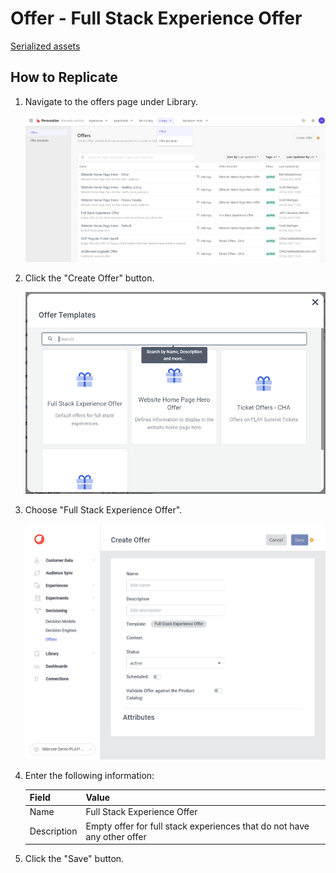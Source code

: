# Offer - Full Stack Experience Offer

[Serialized assets](/demo/experience/personalize/decisioning/offers/Full%20Stack%20Experience%20Offer)

## How to Replicate

1. Navigate to the offers page under Library.

   ![Offers page](/docs/cdp-personalize/decisioning/offers/Offers-page.png)

2. Click the "Create Offer" button.

   ![Create offer](/docs/cdp-personalize/decisioning/offers/Create.png)

3. Choose "Full Stack Experience Offer".

   ![Create offer form](Create.png)

4. Enter the following information:

   | Field       | Value                                                                   |
   | ----------- | ----------------------------------------------------------------------- |
   | Name        | Full Stack Experience Offer                                             |
   | Description | Empty offer for full stack experiences that do not have any other offer |

5. Click the "Save" button.
